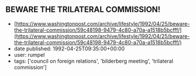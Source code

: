 ## BEWARE THE TRILATERAL COMMISSION!
 - [https://www.washingtonpost.com/archive/lifestyle/1992/04/25/beware-the-trilateral-commission/59c48198-9479-4c80-a70a-a1518b5bcfff/](https://www.washingtonpost.com/archive/lifestyle/1992/04/25/beware-the-trilateral-commission/59c48198-9479-4c80-a70a-a1518b5bcfff/)
 - date published: 1992-04-25T09:35:00+00:00
 - user: rumpel
 - tags: ['council on foreign relations', 'bilderberg meeting', 'trilateral commission']


